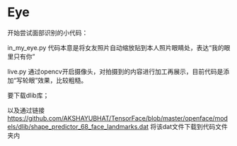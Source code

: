 # Eye
开始尝试面部识别的小代码：

in_my_eye.py 代码本意是将女友照片自动缩放贴到本人照片眼睛处，表达“我的眼里只有你”

live.py 通过opencv开启摄像头，对拍摄到的内容进行加工再展示，目前代码是添加“写轮眼”效果，比较粗糙。

要下载dlib库；

以及通过链接
https://github.com/AKSHAYUBHAT/TensorFace/blob/master/openface/models/dlib/shape_predictor_68_face_landmarks.dat
将该dat文件下载到代码文件夹内
